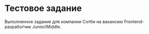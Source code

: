 <h1>Тестовое задание</h1>
Выполненное задание для компании Сотби на вакансию Frontend-разработчик Junior/Middle.
